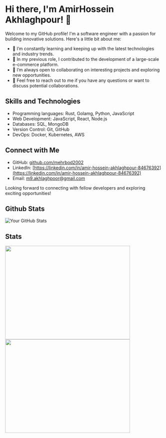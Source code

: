 # Hi there, I'm AmirHossein Akhlaghpour! 👋

Welcome to my GitHub profile! I'm a software engineer with a passion for building innovative solutions. Here's a little bit about me:

- 🌱 I’m constantly learning and keeping up with the latest technologies and industry trends.
- 💼 In my previous role, I contributed to the development of a large-scale e-commerce platform.
- 👯 I’m always open to collaborating on interesting projects and exploring new opportunities.
- 💬 Feel free to reach out to me if you have any questions or want to discuss potential collaborations.

## Skills and Technologies

- Programming languages: Rust, Golamg, Python, JavaScript
- Web Development: JavaScript, React, Node.js
- Databases: SQL, MongoDB
- Version Control: Git, GitHub
- DevOps: Docker, Kubernetes, AWS

## Connect with Me

- GitHub: [github.com/mehrbod2002](https://github.com/mehrbod2002)
- LinkedIn: [https://linkedin.com/in/amir-hossein-akhlaghpour-84676392](https://linkedin.com/in/amir-hossein-akhlaghpour-84676392)
- Email: [m9.akhlaghpoor@gmail.com](mailto:m9.akhlaghpoor@gmail.com)

Looking forward to connecting with fellow developers and exploring exciting opportunities!

## Github Stats

![Your GitHub Stats](https://github-readme-stats.vercel.app/api?username=mehrbod2002&show_icons=true&theme=radical)

## Stats
<div>
<img height=300 width=400 src="https://wakatime.com/share/@e5595a3f-1ffe-4653-bd44-86e167479251/a023d13d-73d4-4077-8930-f4aa065ef9ad.png" />
<img height=300 width=400 src="https://wakatime.com/share/@e5595a3f-1ffe-4653-bd44-86e167479251/c6befbcb-9ce1-4edd-ac15-8de123b2c763.svg"/>
  </div>
